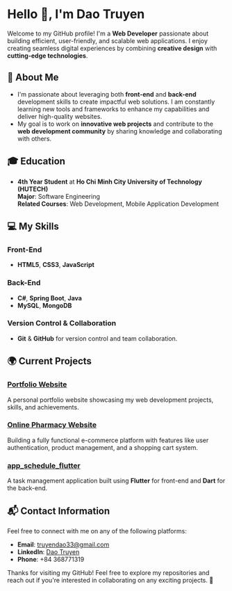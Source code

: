 # Hello 👋, I'm Dao Truyen

Welcome to my GitHub profile! I'm a **Web Developer** passionate about building efficient, user-friendly, and scalable web applications. I enjoy creating seamless digital experiences by combining **creative design** with **cutting-edge technologies**.

## 🚀 About Me
- I'm passionate about leveraging both **front-end** and **back-end** development skills to create impactful web solutions. I am constantly learning new tools and frameworks to enhance my capabilities and deliver high-quality websites.
- My goal is to work on **innovative web projects** and contribute to the **web development community** by sharing knowledge and collaborating with others.

## 🎓 Education
- **4th Year Student** at **Ho Chi Minh City University of Technology (HUTECH)**  
  **Major**: Software Engineering  
  **Related Courses**: Web Development, Mobile Application Development

## 💻 My Skills
### Front-End
- **HTML5**, **CSS3**, **JavaScript** 

### Back-End
- **C#**, **Spring Boot**, **Java**
- **MySQL**, **MongoDB**

### Version Control & Collaboration
- **Git** & **GitHub** for version control and team collaboration.

## 🌍 Current Projects
### **[Portfolio Website](#)**
A personal portfolio website showcasing my web development projects, skills, and achievements.

### **[Online Pharmacy Website](#)**
Building a fully functional e-commerce platform with features like user authentication, product management, and a shopping cart system.

### **[app_schedule_flutter](#)**
A task management application built using **Flutter** for front-end and **Dart** for the back-end.

## 📬 Contact Information
Feel free to connect with me on any of the following platforms:

- **Email**: [truyendao33@gmail.com](mailto:truyendao33@gmail.com)
- **LinkedIn**: [Dao Truyen](https://www.linkedin.com/in/%C4%91%C3%A0o-truy%E1%BB%81n-undefined-b9b433357/)
- **Phone**: +84 368771319

Thanks for visiting my GitHub! Feel free to explore my repositories and reach out if you're interested in collaborating on any exciting projects. 🚀
